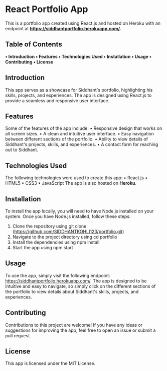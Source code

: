# React Portfolio App

This is a portfolio app created using React.js and hosted on Heroku with an endpoint at **https://siddhantportfolio.herokuapp.com/.**

## Table of Contents

**•	Introduction
•	Features
•	Technologies Used
•	Installation
•	Usage
•	Contributing
•	License**

## Introduction

This app serves as a showcase for Siddhant's portfolio, highlighting his skills, projects, and experiences. The app is designed using React.js to provide a seamless and responsive user interface.

## Features

Some of the features of the app include:
•	Responsive design that works on all screen sizes.
•	A clean and intuitive user interface.
•	Easy navigation between different sections of the portfolio.
•	Ability to view details of Siddhant's projects, skills, and experiences.
•	A contact form for reaching out to Siddhant.

## Technologies Used
The following technologies were used to create this app:
•	React.js
•	HTML5
•	CSS3
•	JavaScript
The app is also hosted on **Heroku**.

## Installation

To install the app locally, you will need to have Node.js installed on your system. Once you have Node.js installed, follow these steps:
1.	Clone the repository using git clone (https://github.com/SIDDHANTKOHLI123/portfolio.git)
2.	Navigate to the project directory using cd portfolio
3.	Install the dependencies using npm install
4.	Start the app using npm start

## Usage
To use the app, simply visit the following endpoint: https://siddhantportfolio.herokuapp.com/. The app is designed to be intuitive and easy to navigate, so simply click on the different sections of the portfolio to view details about Siddhant's skills, projects, and experiences.

## Contributing
Contributions to this project are welcome! If you have any ideas or suggestions for improving the app, feel free to open an issue or submit a pull request.
## License
This app is licensed under the MIT License.


